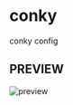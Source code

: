 # conky
conky config

## PREVIEW

![preview](https://raw.githubusercontent.com/lixinyu1024/conky/master/preview.png)
